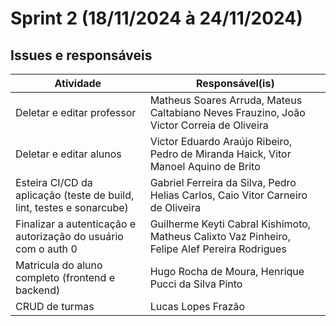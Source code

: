 # Sprint 2 (18/11/2024 à 24/11/2024)

## Issues e responsáveis

| Atividade                                                               | Responsável(is)                                                                              |
| ----------------------------------------------------------------------- | --------------------------------------------------------------------------------------------- |
| Deletar e editar professor                                              | Matheus Soares Arruda, Mateus Caltabiano Neves Frauzino, João Victor Correia de Oliveira     |
| Deletar e editar alunos                                                 | Victor Eduardo Araújo Ribeiro, Pedro de Miranda Haick, Vitor Manoel Aquino de Brito          |
| Esteira CI/CD da aplicação (teste de build, lint, testes e sonarcube) | Gabriel Ferreira da Silva, Pedro Helias Carlos, Caio Vitor Carneiro de Oliveira               |
| Finalizar a autenticação e autorização do usuário com o auth 0     | Guilherme Keyti Cabral Kishimoto, Matheus Calixto Vaz Pinheiro, Felipe Alef Pereira Rodrigues |
| Matricula do aluno completo (frontend e backend)                        | Hugo Rocha de Moura, Henrique Pucci da Silva Pinto                                            |
| CRUD de turmas                                                          | Lucas Lopes Frazão                                                                           |
